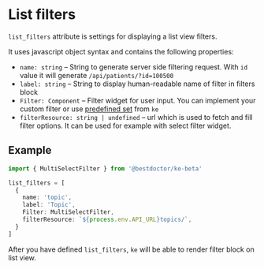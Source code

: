 # List filters

`list_filters` attribute is settings for displaying a list view filters.

It uses javascript object syntax and contains the following properties:

* `name: string` – String to generate server side filtering request.
  With `id` value it will generate `/api/patients/?id=100500`
* `label: string` – String to display human-readable name of filter in filters block
* `Filter: Component` – Filter widget for user input.
  You can implement your custom filter or use
  [predefined set](https://github.com/best-doctor/ke/blob/master/src/components/Table/filters.tsx)
  from `ke`
* `filterResource: string | undefined` – url which is used to fetch and
  fill filter options. It can be used for example with select filter widget.

## Example

```ts
import { MultiSelectFilter } from '@bestdoctor/ke-beta'

list_filters = [
  {
    name: 'topic',
    label: 'Topic',
    Filter: MultiSelectFilter,
    filterResource: `${process.env.API_URL}topics/`,
  }
]
```

After you have defined `list_filters`,
`ke` will be able to render filter block on list view.
